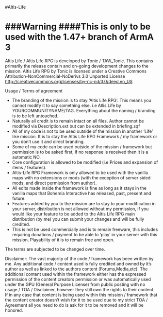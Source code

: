 #Altis-Life

###Warning
####This is only to be used with the 1.47+ branch of ArmA 3
==========

Altis Life / Altis Life RPG is developed by Tonic / TAW_Tonic. This contains primarily the release contain and on-going development changes to the mission.
Altis Life RPG by Tonic is licensed under a Creative Commons Attribution-NonCommercial-NoDerivs 3.0 Unported License
http://creativecommons.org/licenses/by-nc-nd/3.0/deed.en_US

Usage / Terms of agreement
* The branding of the mission is to stay ‘Altis Life RPG’. This means you cannot modify it to say something else. i.e Atlis Life by YOURCOMMUNITYNAME/TAG. Everything about the naming / branding is to be left untouched.
* Naturally all credit is to remain intact on all files. Author cannot be modified via Description.ext but can be extended in briefing.sqf
* All of my code is not to be used outside of the mission in another ‘Life’ like mission. It is to stay the Altis Life RPG Framework / my framework or you don’t use it and direct branding.
* Some of my code can be used outside of the mission / framework but permission is to be asked first, if no response is received then it is a automatic NO.
* Core configuration is allowed to be modified (i.e Prices and expansion of items / features).
* Altis-Life RPG Framework is only allowed to be used with the vanilla maps with no extensions or mods (with the exception of server sided mods, and direct permission from author).
* All edits made inside the framework is fine as long as it stays in the vanilla maps that Bohemia Interactive has released, past, present and future.
* Features added by you to the mission are to stay to your modification in your server, distribution is not allowed without my permission, if you would like your feature to be added to the Altis Life RPG main distribution (by me) you can submit your changes and will be fully credited.
* This is not be used commercially and is to remain freeware, this includes requiring donations / payment to be able to ‘play’ in your server with this mission. Playability of it is to remain free and open.

The terms are subjected to be changed over time.

Disclaimer:
The vast majority of the code / framework has been written by me. Any additional code / content used is fully credited and owned by it’s author as well as linked to the authors content (Forums,Media,etc). The additional content used within the framework either has the expressed permission of the content creators permission or was automatically used under the GPU (General Purpose License) from public posting with no usage / TOA / Disclaimer, however they still own the rights to their content. If in any case that content is being used within this mission / framework that the content creator doesn’t wish for it to be used due to my strict TOA / Agreement all you need to do is ask for it to be removed and it will be honored.
